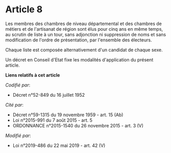 # Article 8

Les membres des chambres de niveau départemental et des chambres de métiers et de l'artisanat de région sont élus pour cinq
ans en même temps, au scrutin de liste à un tour, sans adjonction ni suppression de noms et sans modification de l'ordre de
présentation, par l'ensemble des électeurs.

Chaque liste est composée alternativement d'un candidat de chaque sexe.

Un décret en Conseil d'Etat fixe les modalités d'application du présent article.

**Liens relatifs à cet article**

_Codifié par_:

  - Décret n°52-849 du 16 juillet 1952

_Cité par_:

  - Décret n°59-1315 du 19 novembre 1959 - art. 15 (Ab)
  - Loi n°2015-991 du 7 août 2015 - art. 5
  - ORDONNANCE n°2015-1540 du 26 novembre 2015 - art. 3 (V)

_Modifié par_:

  - Loi n°2019-486 du 22 mai 2019 - art. 42 (V)
